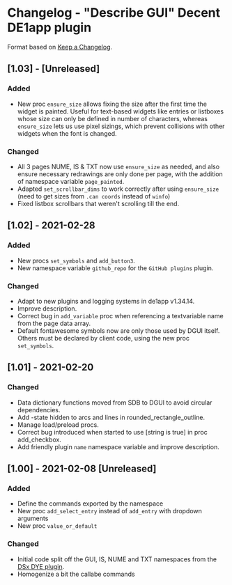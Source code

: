# Changelog - "Describe GUI" Decent DE1app plugin

Format based on [Keep a Changelog](https://keepachangelog.com/en/1.0.0/).

## [1.03] - [Unreleased]
### Added
- New proc `ensure_size` allows fixing the size after the first time the widget is painted. Useful for text-based 
widgets like entries or listboxes whose size can only be defined in number of characters, whereas `ensure_size` 
lets us use pixel sizings, which prevent collisions with other widgets when the font is changed. 

### Changed
- All 3 pages NUME, IS & TXT now use `ensure_size` as needed, and also ensure necessary redrawings are only done
per page, with the addition of namespace variable `page_painted`.
- Adapted `set_scrollbar_dims` to work correctly after using `ensure_size` (need to get sizes from 
`.can coords` instead of `winfo`)
- Fixed listbox scrollbars that weren't scrolling till the end.

## [1.02] - 2021-02-28
### Added
- New procs `set_symbols` and `add_button3`.
- New namespace variable `github_repo` for the `GitHub plugins` plugin.

### Changed
- Adapt to new plugins and logging systems in de1app v1.34.14.
- Improve description.
- Correct bug in `add_variable` proc when referencing a textvariable name from the page data array.
- Default fontawesome symbols now are only those used by DGUI itself. Others must be declared by client code, using the
new proc `set_symbols`.

## [1.01] - 2021-02-20
### Changed
- Data dictionary functions moved from SDB to DGUI to avoid circular dependencies.
- Add -state hidden to arcs and lines in rounded_rectangle_outline.
- Manage load/preload procs.
- Correct bug introduced when started to use [string is true] in proc add_checkbox.
- Add friendly plugin `name` namespace variable and improve description.

## [1.00] - 2021-02-08 [Unreleased]

### Added
- Define the commands exported by the namespace
- New proc `add_select_entry` instead of `add_entry` with dropdown arguments
- New proc `value_or_default`

### Changed
- Initial code split off the GUI, IS, NUME and TXT namespaces from the [DSx DYE plugin](https://github.com/ebengoechea/dye_de1app_dsx_plugin/blob/main/changelog.md).
- Homogenize a bit the callabe commands

